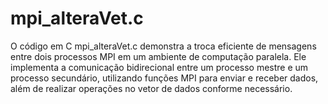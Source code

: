 # mpi_alteraVet.c
O código em C mpi_alteraVet.c demonstra a troca eficiente de mensagens entre dois processos MPI em um ambiente de computação paralela. Ele implementa a comunicação bidirecional entre um processo mestre e um processo secundário, utilizando funções MPI para enviar e receber dados, além de realizar operações no vetor de dados conforme necessário.
